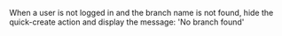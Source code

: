 When a user is not logged in and the branch name is not found, hide the quick-create action and display the message: 'No branch found'

